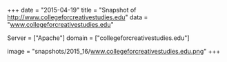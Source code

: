 
+++
date = "2015-04-19"
title = "Snapshot of http://www.collegeforcreativestudies.edu"
data = "www.collegeforcreativestudies.edu"

Server = ["Apache"]
domain = ["collegeforcreativestudies.edu"]

  image = "snapshots/2015_16/www.collegeforcreativestudies.edu.png"
+++
#
